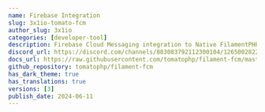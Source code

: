 ```yaml
---
name: Firebase Integration
slug: 3x1io-tomato-fcm
author_slug: 3x1io
categories: [developer-tool]
description: Firebase Cloud Messaging integration to Native FilamentPHP Notification Package
discord_url: https://discord.com/channels/883083792112300104/1265002822605344871
docs_url: https://raw.githubusercontent.com/tomatophp/filament-fcm/master/README.md
github_repository: tomatophp/filament-fcm
has_dark_theme: true
has_translations: true
versions: [3]
publish_date: 2024-06-11
---
```

